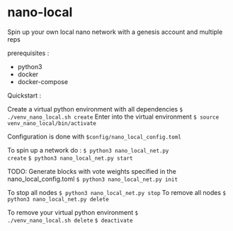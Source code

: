 # nano-local
Spin up your own local nano network with a genesis account and multiple reps

prerequisites : 
* python3
* docker
* docker-compose

Quickstart :

Create a virtual python environment with all dependencies
<code>$ ./venv_nano_local.sh create</code>
Enter into the virtual environment
<code>$ source venv_nano_local/bin/activate</code>

Configuration is done with 
<code>$config/nano_local_config.toml</code>

To spin up a network do :
<code>$ python3 nano_local_net.py create</code>
<code>$ python3 nano_local_net.py start</code>

TODO: Generate blocks with vote weights specified in the nano_local_config.toml
<code>$ python3 nano_local_net.py init</code>  


To stop all nodes
<code>$ python3 nano_local_net.py stop</code>
To remove all nodes
<code>$ python3 nano_local_net.py delete</code>

To remove your virtual python environment 
<code>$ ./venv_nano_local.sh delete</code>
<code>$ deactivate</code>